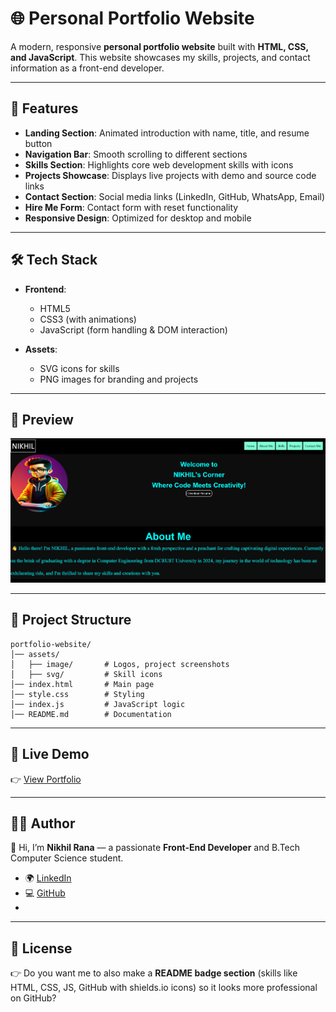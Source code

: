 # 🌐 Personal Portfolio Website

A modern, responsive **personal portfolio website** built with **HTML, CSS, and JavaScript**.
This website showcases my skills, projects, and contact information as a front-end developer.

---

## 🚀 Features

* **Landing Section**: Animated introduction with name, title, and resume button
* **Navigation Bar**: Smooth scrolling to different sections
* **Skills Section**: Highlights core web development skills with icons
* **Projects Showcase**: Displays live projects with demo and source code links
* **Contact Section**: Social media links (LinkedIn, GitHub, WhatsApp, Email)
* **Hire Me Form**: Contact form with reset functionality
* **Responsive Design**: Optimized for desktop and mobile

---

## 🛠️ Tech Stack

* **Frontend**:

  * HTML5
  * CSS3 (with animations)
  * JavaScript (form handling & DOM interaction)

* **Assets**:

  * SVG icons for skills
  * PNG images for branding and projects

---

## 📸 Preview

![Portfolio Preview](./assets/image/portfolio.png)

---

## 📂 Project Structure

```
portfolio-website/
│── assets/
│   ├── image/       # Logos, project screenshots
│   ├── svg/         # Skill icons
│── index.html       # Main page
│── style.css        # Styling
│── index.js         # JavaScript logic
│── README.md        # Documentation
```

---

## 🔗 Live Demo

👉 [View Portfolio](https://n4nikhilofficial.github.io/Portfolio/)

---

## 🧑‍💻 Author

👋 Hi, I’m **Nikhil Rana** — a passionate **Front-End Developer** and B.Tech Computer Science student.

* 🌍 [LinkedIn](https://www.linkedin.com/in/n4nikhilofficial)
* 💻 [GitHub](https://github.com/n4nikhilofficial)
* 

---

## 📜 License



👉 Do you want me to also make a **README badge section** (skills like HTML, CSS, JS, GitHub with shields.io icons) so it looks more professional on GitHub?

